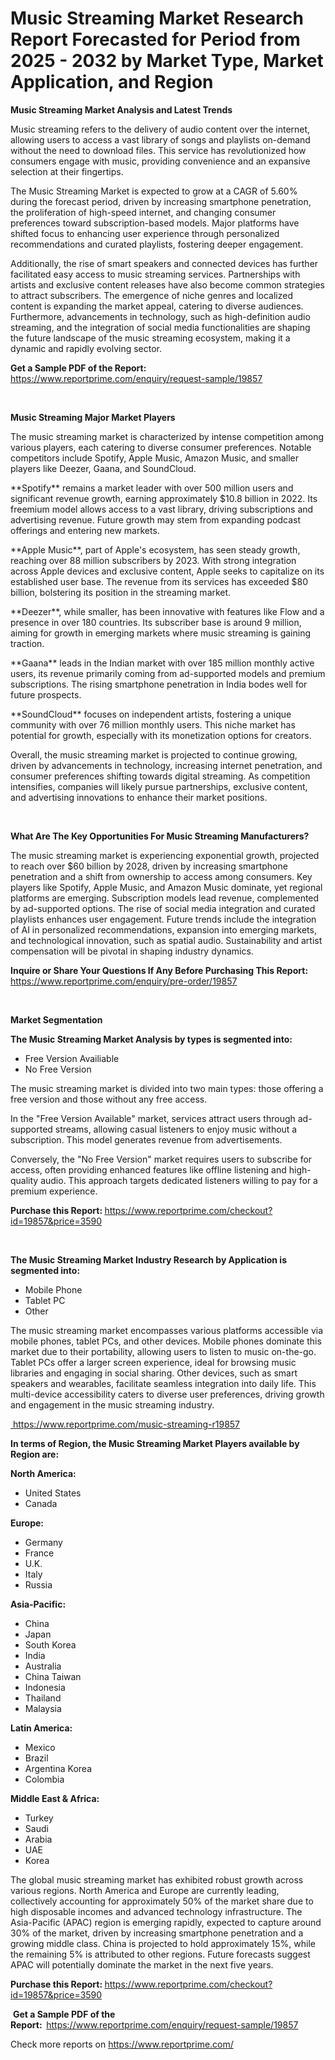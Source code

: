 <p><h1>Music Streaming Market Research Report Forecasted for Period from 2025 -  2032 by Market Type, Market Application, and Region</h1></p><p><strong>Music Streaming Market Analysis and Latest Trends</strong></p>
<p><p>Music streaming refers to the delivery of audio content over the internet, allowing users to access a vast library of songs and playlists on-demand without the need to download files. This service has revolutionized how consumers engage with music, providing convenience and an expansive selection at their fingertips. </p><p>The Music Streaming Market is expected to grow at a CAGR of 5.60% during the forecast period, driven by increasing smartphone penetration, the proliferation of high-speed internet, and changing consumer preferences toward subscription-based models. Major platforms have shifted focus to enhancing user experience through personalized recommendations and curated playlists, fostering deeper engagement. </p><p>Additionally, the rise of smart speakers and connected devices has further facilitated easy access to music streaming services. Partnerships with artists and exclusive content releases have also become common strategies to attract subscribers. The emergence of niche genres and localized content is expanding the market appeal, catering to diverse audiences. Furthermore, advancements in technology, such as high-definition audio streaming, and the integration of social media functionalities are shaping the future landscape of the music streaming ecosystem, making it a dynamic and rapidly evolving sector.</p></p>
<p><strong>Get a Sample PDF of the Report:&nbsp;</strong> <a href="https://www.reportprime.com/enquiry/request-sample/19857?utm_campaign=3289&utm_medium=2&utm_source=Github&utm_content=ia&utm_term=20032025&utm_id=music-streaming">https://www.reportprime.com/enquiry/request-sample/19857</a></p>
<p>&nbsp;</p>
<p><strong>Music Streaming Major Market Players</strong></p>
<p><p>The music streaming market is characterized by intense competition among various players, each catering to diverse consumer preferences. Notable competitors include Spotify, Apple Music, Amazon Music, and smaller players like Deezer, Gaana, and SoundCloud.</p><p>**Spotify** remains a market leader with over 500 million users and significant revenue growth, earning approximately $10.8 billion in 2022. Its freemium model allows access to a vast library, driving subscriptions and advertising revenue. Future growth may stem from expanding podcast offerings and entering new markets.</p><p>**Apple Music**, part of Apple's ecosystem, has seen steady growth, reaching over 88 million subscribers by 2023. With strong integration across Apple devices and exclusive content, Apple seeks to capitalize on its established user base. The revenue from its services has exceeded $80 billion, bolstering its position in the streaming market.</p><p>**Deezer**, while smaller, has been innovative with features like Flow and a presence in over 180 countries. Its subscriber base is around 9 million, aiming for growth in emerging markets where music streaming is gaining traction. </p><p>**Gaana** leads in the Indian market with over 185 million monthly active users, its revenue primarily coming from ad-supported models and premium subscriptions. The rising smartphone penetration in India bodes well for future prospects.</p><p>**SoundCloud** focuses on independent artists, fostering a unique community with over 76 million monthly users. This niche market has potential for growth, especially with its monetization options for creators.</p><p>Overall, the music streaming market is projected to continue growing, driven by advancements in technology, increasing internet penetration, and consumer preferences shifting towards digital streaming. As competition intensifies, companies will likely pursue partnerships, exclusive content, and advertising innovations to enhance their market positions.</p></p>
<p>&nbsp;</p>
<p><strong>What Are The Key Opportunities For Music Streaming Manufacturers?</strong></p>
<p><p>The music streaming market is experiencing exponential growth, projected to reach over $60 billion by 2028, driven by increasing smartphone penetration and a shift from ownership to access among consumers. Key players like Spotify, Apple Music, and Amazon Music dominate, yet regional platforms are emerging. Subscription models lead revenue, complemented by ad-supported options. The rise of social media integration and curated playlists enhances user engagement. Future trends include the integration of AI in personalized recommendations, expansion into emerging markets, and technological innovation, such as spatial audio. Sustainability and artist compensation will be pivotal in shaping industry dynamics.</p></p>
<p><strong>Inquire or Share Your Questions If Any Before Purchasing This Report:</strong> <a href="https://www.reportprime.com/enquiry/pre-order/19857?utm_campaign=3289&utm_medium=2&utm_source=Github&utm_content=ia&utm_term=20032025&utm_id=music-streaming">https://www.reportprime.com/enquiry/pre-order/19857</a></p>
<p>&nbsp;</p>
<p><strong>Market Segmentation</strong></p>
<p><strong>The Music Streaming Market Analysis by types is segmented into:</strong></p>
<p><ul><li>Free Version Availiable</li><li>No Free Version</li></ul></p>
<p><p>The music streaming market is divided into two main types: those offering a free version and those without any free access. </p><p>In the "Free Version Available" market, services attract users through ad-supported streams, allowing casual listeners to enjoy music without a subscription. This model generates revenue from advertisements. </p><p>Conversely, the "No Free Version" market requires users to subscribe for access, often providing enhanced features like offline listening and high-quality audio. This approach targets dedicated listeners willing to pay for a premium experience.</p></p>
<p><strong>Purchase this Report:&nbsp;</strong><a href="https://www.reportprime.com/checkout?id=19857&price=3590&utm_campaign=3289&utm_medium=2&utm_source=Github&utm_content=ia&utm_term=20032025&utm_id=music-streaming">https://www.reportprime.com/checkout?id=19857&price=3590</a></p>
<p>&nbsp;</p>
<p><strong>The Music Streaming Market Industry Research by Application is segmented into:</strong></p>
<p><ul><li>Mobile Phone</li><li>Tablet PC</li><li>Other</li></ul></p>
<p><p>The music streaming market encompasses various platforms accessible via mobile phones, tablet PCs, and other devices. Mobile phones dominate this market due to their portability, allowing users to listen to music on-the-go. Tablet PCs offer a larger screen experience, ideal for browsing music libraries and engaging in social sharing. Other devices, such as smart speakers and wearables, facilitate seamless integration into daily life. This multi-device accessibility caters to diverse user preferences, driving growth and engagement in the music streaming industry.</p></p>
<p><a href="https://www.reportprime.com/music-streaming-r19857?utm_campaign=3289&utm_medium=2&utm_source=Github&utm_content=ia&utm_term=20032025&utm_id=music-streaming">&nbsp;https://www.reportprime.com/music-streaming-r19857</a></p>
<p><strong>In terms of Region, the Music Streaming Market Players available by Region are:</strong></p>
<p>
    <p> <strong> North America: </strong>
        <ul>
            <li>United States</li>
            <li>Canada</li>
        </ul>
        </p> 
    <p> <strong> Europe: </strong>
        <ul>
            <li>Germany</li>
            <li>France</li>
            <li>U.K.</li>
            <li>Italy</li>
            <li>Russia</li>
        </ul>
        </p> 
    <p> <strong> Asia-Pacific: </strong>
        <ul>
            <li>China</li>
            <li>Japan</li>
            <li>South Korea</li>
            <li>India</li>
            <li>Australia</li>
            <li>China Taiwan</li>
            <li>Indonesia</li>
            <li>Thailand</li>
            <li>Malaysia</li>
        </ul>
        </p> 
    <p> <strong> Latin America: </strong>
        <ul>
            <li>Mexico</li>
            <li>Brazil</li>
            <li>Argentina Korea</li>
            <li>Colombia</li>
        </ul>
        </p> 
    <p> <strong> Middle East & Africa: </strong>
        <ul>
            <li>Turkey</li>
            <li>Saudi</li>
            <li>Arabia</li>
            <li>UAE</li>
            <li>Korea</li>
        </ul>
    </p>
    </p>
<p><p>The global music streaming market has exhibited robust growth across various regions. North America and Europe are currently leading, collectively accounting for approximately 50% of the market share due to high disposable incomes and advanced technology infrastructure. The Asia-Pacific (APAC) region is emerging rapidly, expected to capture around 30% of the market, driven by increasing smartphone penetration and a growing middle class. China is projected to hold approximately 15%, while the remaining 5% is attributed to other regions. Future forecasts suggest APAC will potentially dominate the market in the next five years.</p></p>
<p><strong>Purchase this Report: </strong><a href="https://www.reportprime.com/checkout?id=19857&price=3590&utm_campaign=3289&utm_medium=2&utm_source=Github&utm_content=ia&utm_term=20032025&utm_id=music-streaming">https://www.reportprime.com/checkout?id=19857&price=3590</a></p>
<p>&nbsp;<strong>Get a Sample PDF of the Report:&nbsp;&nbsp;</strong><a href="https://www.reportprime.com/enquiry/request-sample/19857?utm_campaign=3289&utm_medium=2&utm_source=Github&utm_content=ia&utm_term=20032025&utm_id=music-streaming">https://www.reportprime.com/enquiry/request-sample/19857</a></p>
<p><strong></strong></p>
<p>Check more reports on <a href="https://www.reportprime.com/?utm_campaign=3289&utm_medium=2&utm_source=Github&utm_content=ia&utm_term=20032025&utm_id=music-streaming">https://www.reportprime.com/</a></p>